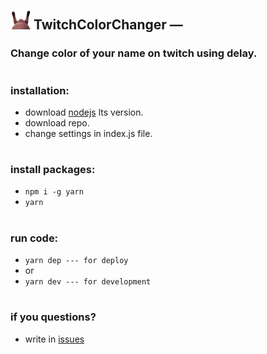 ## ![webp](./assets/1x.webp) TwitchColorChanger &mdash;

### Change color of your name on twitch using delay.

#

### installation:

- download [nodejs](https://nodejs.org/en) lts version.
- download repo.
- change settings in index.js file.

#

### install packages:

- `npm i -g yarn`
- `yarn`

#

### run code:

- `yarn dep --- for deploy`
- or
- `yarn dev --- for development`

#

### if you questions?

- write in [issues](https://github.com/fxhxyz4/TwitchColorChanger/issues)
